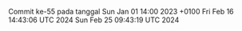 Commit ke-55 pada tanggal Sun Jan 01 14:00 2023 +0100
Fri Feb 16 14:43:06 UTC 2024
Sun Feb 25 09:43:19 UTC 2024
